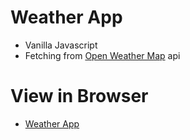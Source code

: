 # Weather App

- Vanilla Javascript
- Fetching from [Open Weather Map](https://openweathermap.org/) api

# View in Browser

- [Weather App](https://leinierperez.github.io/weather-app/)
